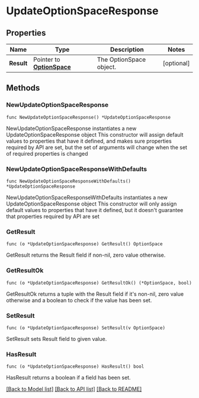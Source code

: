 # UpdateOptionSpaceResponse

## Properties

Name | Type | Description | Notes
------------ | ------------- | ------------- | -------------
**Result** | Pointer to [**OptionSpace**](OptionSpace.md) | The OptionSpace object. | [optional] 

## Methods

### NewUpdateOptionSpaceResponse

`func NewUpdateOptionSpaceResponse() *UpdateOptionSpaceResponse`

NewUpdateOptionSpaceResponse instantiates a new UpdateOptionSpaceResponse object
This constructor will assign default values to properties that have it defined,
and makes sure properties required by API are set, but the set of arguments
will change when the set of required properties is changed

### NewUpdateOptionSpaceResponseWithDefaults

`func NewUpdateOptionSpaceResponseWithDefaults() *UpdateOptionSpaceResponse`

NewUpdateOptionSpaceResponseWithDefaults instantiates a new UpdateOptionSpaceResponse object
This constructor will only assign default values to properties that have it defined,
but it doesn't guarantee that properties required by API are set

### GetResult

`func (o *UpdateOptionSpaceResponse) GetResult() OptionSpace`

GetResult returns the Result field if non-nil, zero value otherwise.

### GetResultOk

`func (o *UpdateOptionSpaceResponse) GetResultOk() (*OptionSpace, bool)`

GetResultOk returns a tuple with the Result field if it's non-nil, zero value otherwise
and a boolean to check if the value has been set.

### SetResult

`func (o *UpdateOptionSpaceResponse) SetResult(v OptionSpace)`

SetResult sets Result field to given value.

### HasResult

`func (o *UpdateOptionSpaceResponse) HasResult() bool`

HasResult returns a boolean if a field has been set.


[[Back to Model list]](../README.md#documentation-for-models) [[Back to API list]](../README.md#documentation-for-api-endpoints) [[Back to README]](../README.md)


